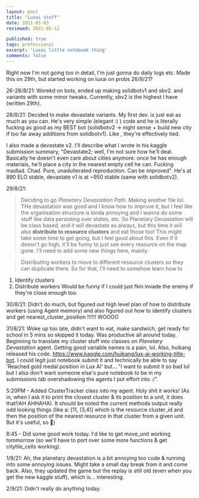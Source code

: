 ```yaml
---
layout: post
title: "Luxai stuff"
date: 2021-05-03
reviewed: 2021-05-12

published: true
tags: professional 
excerpt: 'Luxai little notebook thing'
comments: false
---
```



Right now I'm not going too in detail, I'm just gonna do daily logs etc. Made this on 29th, but started working on luxai on probs 26/8/21?

26-28/8/21:
Worekd on bots, ended up making solidbotv1 and sbv2. and variants with some minor tweaks. Currently, sbv2 is the highest I have (written 29th). 

28/8/21:
Decided to make devastate variants.
My first dev. is just eat as much as you can. He's very simple (elegant :) ) code and he is literally fucking as good as my BEST bot (solidbotv2 -> night sense + build new city if too far away additions from solidbotv1). Like , they're effectively tied.

I also made a devastate v2. I'll describe what I wrote in his kaggle submission summary, "Devastate2; well, I'm not sure how he'll deal. Basically he doesn't even care about cities anymore: once he has enough materials, he'll place a city in the nearest empty cell he can. Fucking madlad. Chad. Pure, unadulterated reproduction. Can be improved".
He's at 890 ELO stable, devastate v1 is at ~950 stable (same with solidbotv2).

29/8/21:
> Deciding to go *Planetary Devastation Path*. Making another file lol: THe devastation was good and I know how to improve it, but I feel like the organisation structure is kinda annoying and I wanna do some stuff like data persisting over states, etc. So Planetary Devastation will be class based, and it will devastate as always, but this time it will also **distribute to resource clusters** and eat those too!
This might take some time to get going, but I feel good about this. Even if it doesn't go high, it'll be funny to just see every resource on the map gone.
I'll need to add some new things here, mainly:

> Distributing workers to move to different resource clusters so they can duplicate there.
So for that, I'll need to somehow learn how to
1. Identify clusters
2. Distribute workers
Would be funny if I could just fkin invade the enemy if they're close enough too.

30/8/21:
Didn't do much, but figured out high level plan of how to distribute workers (using Agent memory) and also figured out how to identify clusters and get nearest_cluster_position !!!!!!
WOOOO

31/8/21:
Woke up too late, didn't want to eat, make sandwich, get ready for school in 5 mins so skipped it today. Was productive all around today. Beginning to translate my cluster stuff into classes on *Planetary Devastation* agent. Getting good variable names is a pain, lol.
Also, huikang released his code. https://www.kaggle.com/huikang/lux-ai-working-title-bot. I could legit just notebook submit it and technically be able to say 'Reached gold medal position in Lux AI' but... "I want to submit it so bad lol but I also don't want someone else's pure notebook to be in my submissions tab overshadowing the agents I put effort into :/".

5:20PM - Added ClusterTracker class into my agent. Holy shit it works! (As in, when I ask it to print the closest cluster & its position to a unit, it does that!!AH AHHAHA). It should be noted the current methods output really odd looking things (like a: [11, (3,4)] which is the resource cluster_id and then the position of the nearest resource in that cluster from a given unit. But it's useful, so :shrug:)

6:45 - Did some good work today. I'd like to get move_unit working tommorrow (so we'll have to port over some more functions & get citytile_cells working).

1/9/21:
Ah, the planetary devastation is a bit annoying too code & running into some annoying issues. Might take a small day break from it and come back. Also, they updated the game but the replay is still old (even when you get the new kaggle stuff), which is... interesting.

2/9/21:
Didn't really do anything today.